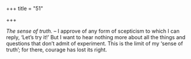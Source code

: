 +++
title = "51"

+++

*The sense of truth.* – I approve of any form of scepticism to which I can reply, ‘Let’s try it\!’ But I want to hear nothing more about all the things and questions that don’t admit of experiment. This is the limit of my ‘sense of truth’; for there, courage has lost its right.


